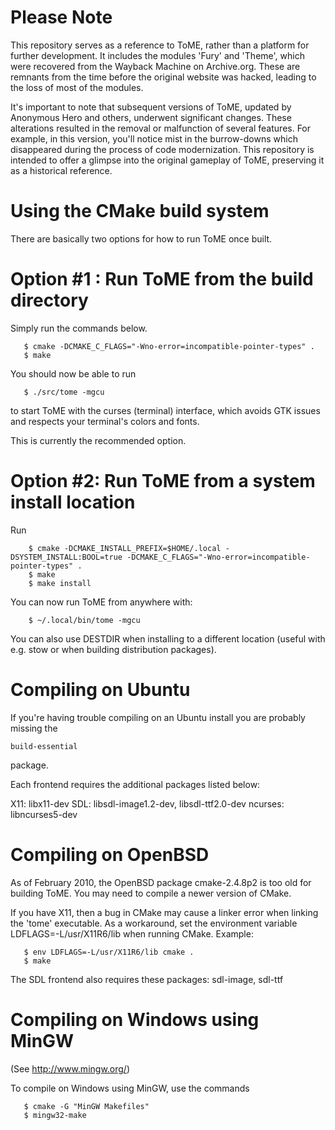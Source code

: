 Please Note
===========

This repository serves as a reference to ToME, rather than a platform for further development. It includes the modules 'Fury' and 'Theme', which were recovered from the Wayback Machine on Archive.org. These are remnants from the time before the original website was hacked, leading to the loss of most of the modules.

It's important to note that subsequent versions of ToME, updated by Anonymous Hero and others, underwent significant changes. These alterations resulted in the removal or malfunction of several features. For example, in this version, you'll notice mist in the burrow-downs which disappeared during the process of code modernization. This repository is intended to offer a glimpse into the original gameplay of ToME, preserving it as a historical reference.

Using the CMake build system
============================

There are basically two options for how to run ToME once built.



Option #1 : Run ToME from the build directory
=============================================

Simply run the commands below.

       $ cmake -DCMAKE_C_FLAGS="-Wno-error=incompatible-pointer-types" .
       $ make

You should now be able to run

       $ ./src/tome -mgcu

to start ToME with the curses (terminal) interface, which avoids GTK issues and respects your terminal's colors and fonts.

This is currently the recommended option.



Option #2: Run ToME from a system install location
==================================================

Run

        $ cmake -DCMAKE_INSTALL_PREFIX=$HOME/.local -DSYSTEM_INSTALL:BOOL=true -DCMAKE_C_FLAGS="-Wno-error=incompatible-pointer-types" .
        $ make
        $ make install

You can now run ToME from anywhere with:

        $ ~/.local/bin/tome -mgcu

You can also use DESTDIR when installing to a different location
(useful with e.g. stow or when building distribution packages).


Compiling on Ubuntu
===================

If you're having trouble compiling on an Ubuntu install you are
probably missing the

    build-essential

package.

Each frontend requires the additional packages listed below:

   X11: libx11-dev
   SDL: libsdl-image1.2-dev, libsdl-ttf2.0-dev
   ncurses: libncurses5-dev


Compiling on OpenBSD
====================

As of February 2010, the OpenBSD package cmake-2.4.8p2 is too old for
building ToME. You may need to compile a newer version of CMake.

If you have X11, then a bug in CMake may cause a linker error when
linking the 'tome' executable. As a workaround, set the environment
variable LDFLAGS=-L/usr/X11R6/lib when running CMake. Example:

       $ env LDFLAGS=-L/usr/X11R6/lib cmake .
       $ make

The SDL frontend also requires these packages: sdl-image, sdl-ttf


Compiling on Windows using MinGW
================================

(See http://www.mingw.org/)

To compile on Windows using MinGW, use the commands

       $ cmake -G "MinGW Makefiles"
       $ mingw32-make
